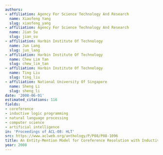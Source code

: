 ```yaml
---
authors:
- affiliation: Agency For Science Technology And Research
  name: Xiaofeng Yang
  slug: xiaofeng_yang
- affiliation: Agency For Science Technology And Research
  name: Jian Su
  slug: jian_su
- affiliation: Harbin Institute Of Technology
  name: Jun Lang
  slug: jun_lang
- affiliation: Harbin Institute Of Technology
  name: Chew Lim Tan
  slug: chew_lim_tan
- affiliation: Harbin Institute Of Technology
  name: Ting Liu
  slug: ting_liu
- affiliation: National University Of Singapore
  name: Sheng Li
  slug: sheng_li
date: '2008-06-01'
estimated_citations: 116
fields:
- coreference
- inductive logic programming
- natural language processing
- computer science
- artificial intelligence
in: 'Proceedings of ACL-08: HLT'
src: https://www.aclweb.org/anthology/P/P08/P08-1096
title: An Entity-Mention Model for Coreference Resolution with Inductive Logic Programming
year: 2008
---
```

